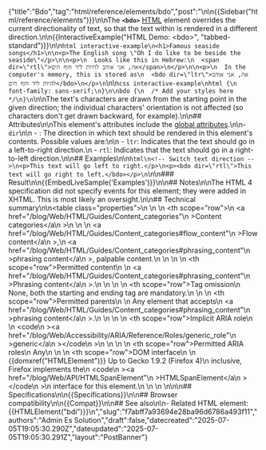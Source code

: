 {"title":"Bdo","tag":"html/reference/elements/bdo","post":"\n\n{{Sidebar(\"html/reference/elements\")}}\n\nThe **`<bdo>`** [HTML](/blog/Web/HTML) element overrides the current directionality of text, so that the text within is rendered in a different direction.\n\n{{InteractiveExample(\"HTML Demo: &lt;bdo&gt;\", \"tabbed-standard\")}}\n\n```html interactive-example\n<h1>Famous seaside songs</h1>\n\n<p>The English song \"Oh I do like to be beside the seaside\"</p>\n\n<p>\n  Looks like this in Hebrew:\n  <span dir=\"rtl\">אה, אני אוהב להיות ליד חוף הים</span>\n</p>\n\n<p>\n  In the computer's memory, this is stored as\n  <bdo dir=\"ltr\">אה, אני אוהב להיות ליד חוף הים</bdo>\n</p>\n```\n\n```css interactive-example\nhtml {\n  font-family: sans-serif;\n}\n\nbdo {\n  /* Add your styles here */\n}\n```\n\nThe text's characters are drawn from the starting point in the given direction; the individual characters' orientation is not affected (so characters don't get drawn backward, for example).\n\n## Attributes\n\nThis element's attributes include the [global attributes](/blog/Web/HTML/Reference/Global_attributes).\n\n- `dir`\n\n  - : The direction in which text should be rendered in this element's contents. Possible values are:\n\n    - `ltr`: Indicates that the text should go in a left-to-right direction.\n    - `rtl`: Indicates that the text should go in a right-to-left direction.\n\n## Examples\n\n```html\n<!-- Switch text direction -->\n<p>This text will go left to right.</p>\n<p><bdo dir=\"rtl\">This text will go right to left.</bdo></p>\n```\n\n### Result\n\n{{EmbedLiveSample('Examples')}}\n\n## Notes\n\nThe HTML 4 specification did not specify events for this element; they were added in XHTML. This is most likely an oversight.\n\n## Technical summary\n\n<table class=\"properties\">\n  <tbody>\n    <tr>\n      <th scope=\"row\">\n        <a href=\"/blog/Web/HTML/Guides/Content_categories\"\n          >Content categories</a\n        >\n      </th>\n      <td>\n        <a href=\"/blog/Web/HTML/Guides/Content_categories#flow_content\"\n          >Flow content</a\n        >,\n        <a href=\"/blog/Web/HTML/Guides/Content_categories#phrasing_content\"\n          >phrasing content</a\n        >, palpable content.\n      </td>\n    </tr>\n    <tr>\n      <th scope=\"row\">Permitted content</th>\n      <td>\n        <a href=\"/blog/Web/HTML/Guides/Content_categories#phrasing_content\"\n          >Phrasing content</a\n        >.\n      </td>\n    </tr>\n    <tr>\n      <th scope=\"row\">Tag omission</th>\n      <td>None, both the starting and ending tag are mandatory.</td>\n    </tr>\n    <tr>\n      <th scope=\"row\">Permitted parents</th>\n      <td>\n        Any element that accepts\n        <a href=\"/blog/Web/HTML/Guides/Content_categories#phrasing_content\"\n          >phrasing content</a\n        >.\n      </td>\n    </tr>\n    <tr>\n      <th scope=\"row\">Implicit ARIA role</th>\n      <td>\n        <code\n          ><a href=\"/blog/Web/Accessibility/ARIA/Reference/Roles/generic_role\"\n            >generic</a\n          ></code\n        >\n      </td>\n    </tr>\n    <tr>\n      <th scope=\"row\">Permitted ARIA roles</th>\n      <td>Any</td>\n    </tr>\n    <tr>\n      <th scope=\"row\">DOM interface</th>\n      <td>\n        {{domxref(\"HTMLElement\")}} Up to Gecko 1.9.2 (Firefox 4)\n        inclusive, Firefox implements the\n        <code\n          ><a href=\"/blog/Web/API/HTMLSpanElement\"\n            >HTMLSpanElement</a\n          ></code\n        >\n        interface for this element.\n      </td>\n    </tr>\n  </tbody>\n</table>\n\n## Specifications\n\n{{Specifications}}\n\n## Browser compatibility\n\n{{Compat}}\n\n## See also\n\n- Related HTML element: {{HTMLElement(\"bdi\")}}\n","slug":"f7abff7a93694e28ba96d6786a493f11","authors":"Admin Es Solution","draft":false,"datecreated":"2025-07-05T19:05:30.290Z","dateupdated":"2025-07-05T19:05:30.291Z","layout":"PostBanner"}